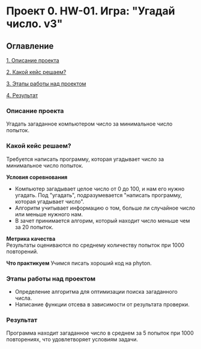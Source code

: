 # Проект 0. HW-01. Игра: "Угадай число. v3"

## Оглавление
[1. Описание проекта](https://github.com/Glock84/rep_sf_learning/blob/main/project_0/README.md#Описание-проекта)

[2. Какой кейс решаем?](https://github.com/Glock84/rep_sf_learning/blob/main/project_0/README.md#Какой-кейс-решаем)

[3. Этапы работы над проектом](https://github.com/Glock84/rep_sf_learning/blob/main/project_0/README.md#Этапы=работы-над-проектом)

[4. Результат](https://github.com/Glock84/rep_sf_learning/blob/main/project_0/README.md#Результат)

### **Описание проекта**
Угадать загаданное компьютером число за минимальное число попыток.

### **Какой кейс решаем?**
Требуется написать программу, которая угадывает число за минимальное число попыток.

**Условия соревнования**
- Компьютер загадывает целое число от 0 до 100, и нам его нужно угадать. Под "угадать", подразумевается "написать программу, которая угадывает число".
- Алгоритм учитывает информацию о том, больше ли случайное число или меньше нужного нам.
- В зачет принимается алгорим, который находит число меньше чем за 20 попыток. 

**Метрика качества**     
Результаты оцениваются по среднему количеству попыток при 1000 повторений.

**Что практикуем** 
Учимся писать хороший код на phyton.

### **Этапы работы над проектом**
- Определение алгоритма для оптимизации поиска загаданного числа.
- Написание функции отсева в зависимости от результата проверки.

### **Результат**
Программа находит загаданное число в среднем за 5 попыток при 1000 повторениях, что удовлетворяет условиям задачи.